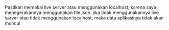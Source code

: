 Pastikan memakai live server atau menggunakan localhost,
karena saya menegerakannya menggunakan file json. 
jika tidak menggunakannya live sarver atau tidak menggunakan localhost,
maka data aplikasinya tidak akan muncul